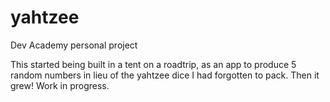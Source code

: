 # yahtzee
Dev Academy personal project

This started being built in a tent on a roadtrip, as an app to produce 5 random numbers in lieu of the yahtzee dice I had forgotten to pack. Then it grew! Work in progress.
